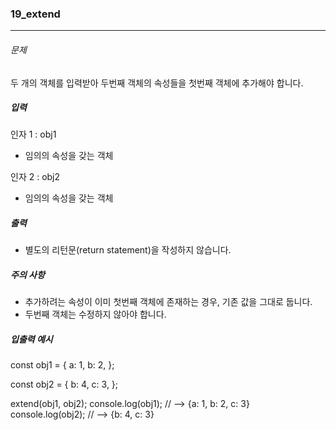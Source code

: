 ### 19_extend

***

###### 문제 

두 개의 객체를 입력받아 두번째 객체의 속성들을 첫번째 객체에 추가해야 합니다.

##### 입력

인자 1 : obj1
- 임의의 속성을 갖는 객체

인자 2 : obj2
- 임의의 속성을 갖는 객체

##### 출력

- 별도의 리턴문(return statement)을 작성하지 않습니다.

##### 주의 사항

- 추가하려는 속성이 이미 첫번째 객체에 존재하는 경우, 기존 값을 그대로 둡니다.
- 두번째 객체는 수정하지 않아야 합니다.

##### 입출력 예시

const obj1 = {
  a: 1,
  b: 2,
};

const obj2 = {
  b: 4,
  c: 3,
};

extend(obj1, obj2);
console.log(obj1); // --> {a: 1, b: 2, c: 3}
console.log(obj2); // --> {b: 4, c: 3}